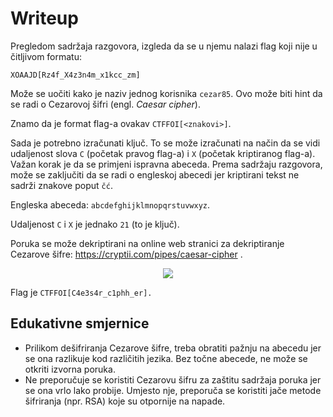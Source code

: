 # Writeup

Pregledom sadržaja razgovora, izgleda da se u njemu nalazi flag koji nije u čitljivom formatu:
```
XOAAJD[Rz4f_X4z3n4m_x1kcc_zm]
```

Može se uočiti kako je naziv jednog korisnika ```cezar85```.
Ovo može biti hint da se radi o Cezarovoj šifri (engl. _Caesar cipher_).

Znamo da je format flag-a ovakav ```CTFFOI[<znakovi>]```.

Sada je potrebno izračunati ključ.
To se može izračunati na način da se vidi udaljenost slova ```C``` (početak pravog flag-a) i ```X``` (početak kriptiranog flag-a).
Važan korak je da se primjeni ispravna abeceda.
Prema sadržaju razgovora, može se zaključiti da se radi o engleskoj abecedi jer kriptirani tekst ne sadrži znakove poput ```čć```.

Engleska abeceda: ```abcdefghijklmnopqrstuvwxyz```.

Udaljenost ```C``` i ```X``` je jednako ```21``` (to je ključ).

Poruka se može dekriptirani na online web stranici za dekriptiranje Cezarove šifre: https://cryptii.com/pipes/caesar-cipher .

<p align="center">
 <a href="https://github.com/user-attachments/assets/8299058c-f792-4694-8337-30c9e3fac72d?raw=true" target="_blank">
  <img src="https://github.com/user-attachments/assets/8299058c-f792-4694-8337-30c9e3fac72d"/>
  <a/>
<p/>

  
Flag je ```CTFFOI[C4e3s4r_c1phh_er].```

## Edukativne smjernice
- Prilikom dešifriranja Cezarove šifre, treba obratiti pažnju na abecedu jer se ona razlikuje kod različitih jezika. Bez točne abecede, ne može se otkriti izvorna poruka.
- Ne preporučuje se koristiti Cezarovu šifru za zaštitu sadržaja poruka jer se ona vrlo lako probije. Umjesto nje, preporuča se koristiti jače metode šifriranja (npr. RSA) koje su otpornije na napade.

